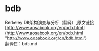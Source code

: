 bdb
===

Berkeley DB架构演变与分析（翻译）,原文链接[http://www.aosabook.org/en/bdb.html](http://www.aosabook.org/en/bdb.html "http://www.aosabook.org/en/bdb.html")  
翻译在：bdb.md  

